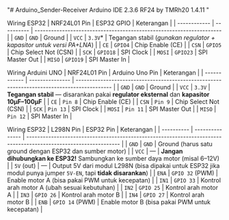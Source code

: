 "# Arduino_Sender-Receiver
Arduino IDE 2.3.6
RF24 by TMRh20 1.4.11
" 

Wiring ESP32
| NRF24L01 Pin | ESP32 GPIO | Keterangan                                                           |
| ------------ | ---------- | -------------------------------------------------------------------- |
| `GND`        | `GND`      | Ground                                                               |
| `VCC`        | `3.3V`\*   | Tegangan stabil (*gunakan regulator + kapasitor untuk versi PA+LNA*) |
| `CE`         | `GPIO4`    | Chip Enable (CE)                                                     |
| `CSN`        | `GPIO5`    | Chip Select Not (CSN)                                                |
| `SCK`        | `GPIO18`   | SPI Clock                                                            |
| `MOSI`       | `GPIO23`   | SPI Master Out                                                       |
| `MISO`       | `GPIO19`   | SPI Master In                                                        |

Wiring Arduini UNO
| NRF24L01 Pin | Arduino Uno Pin | Keterangan                                                                                  |
| ------------ | --------------- | ------------------------------------------------------------------------------------------- |
| `GND`        | `GND`           | Ground                                                                                      |
| `VCC`        | `3.3V`          | **Tegangan stabil** — disarankan pakai **regulator eksternal** dan **kapasitor 10µF–100µF** |
| `CE`         | `Pin 8`         | Chip Enable (CE)                                                                            |
| `CSN`        | `Pin 9`        | Chip Select Not (CSN)                                                                       |
| `SCK`        | `Pin 13`        | SPI Clock                                                                                   |
| `MOSI`       | `Pin 11`        | SPI Master Out                                                                              |
| `MISO`       | `Pin 12`        | SPI Master In                                                                               |

Wiring ESP32
| L298N Pin  | ESP32 Pin       | Keterangan                                                                                                       |
| ---------- | --------------- | ---------------------------------------------------------------------------------------------------------------- |
| `GND`      | `GND`           | Ground (harus satu ground dengan ESP32 dan sumber motor)                                                         |
| `VCC`      | —               | **Jangan dihubungkan ke ESP32!** Sambungkan ke sumber daya motor (misal 6–12V)                                   |
| `5V` (out) | —               | Output 5V dari modul L298N (bisa dipakai untuk ESP32 jika modul punya jumper `5V-EN`, tapi **tidak disarankan**) |
| `ENA`      | `GPIO 32` (PWM) | Enable motor A (bisa pakai PWM untuk kecepatan)                                                                  |
| `IN1`      | `GPIO 33`       | Kontrol arah motor A (ubah sesuai kebutuhan)                                                                     |
| `IN2`      | `GPIO 25`       | Kontrol arah motor A                                                                                             |
| `IN3`      | `GPIO 26`       | Kontrol arah motor B                                                                                             |
| `IN4`      | `GPIO 27`       | Kontrol arah motor B                                                                                             |
| `ENB`      | `GPIO 14` (PWM) | Enable motor B (bisa pakai PWM untuk kecepatan)                                                                  |

